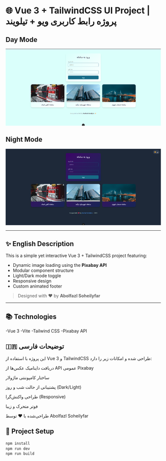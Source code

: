 # 🌐 Vue 3 + TailwindCSS UI Project | پروژه رابط کاربری ویو + تیلویند

<p align="center">
<h2>Day Mode</h2>
  <img src="./Samaneh.png" alt="Screenshot of project" width="600"/>
  <h2>Night Mode</h2>
  <img src="./Samaneh_night.png" alt="Screenshot of project" width="600"/>
</p>

---

## ✨ English Description

This is a simple yet interactive Vue 3 + TailwindCSS project featuring:

- Dynamic image loading using the **Pixabay API**
- Modular component structure
- Light/Dark mode toggle
- Responsive design
- Custom animated footer

> Designed with ❤️ by **Abolfazl Soheilyfar**

---

## 📚 Technologies

-Vue 3
-Vite
-Tailwind CSS
-Pixabay API

## 🇮🇷 توضیحات فارسی

این پروژه با استفاده از Vue 3 و TailwindCSS طراحی شده و امکانات زیر را دارد:

دریافت داینامیک عکس‌ها از API عمومی Pixabay

ساختار کامپوننتی ماژولار

پشتیبانی از حالت شب و روز (Dark/Light)

طراحی واکنش‌گرا (Responsive)

فوتر متحرک و زیبا

طراحی‌شده با ❤️ توسط Abolfazl Soheilyfar

## 🧪 Project Setup

```bash
npm install
npm run dev
npm run build
```
